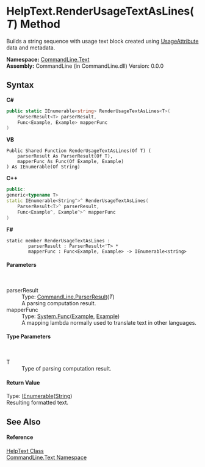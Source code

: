 # HelpText.RenderUsageTextAsLines(*T*) Method 
 

Builds a string sequence with usage text block created using <a href="T_CommandLine_Text_UsageAttribute">UsageAttribute</a> data and metadata.

**Namespace:**&nbsp;<a href="N_CommandLine_Text">CommandLine.Text</a><br />**Assembly:**&nbsp;CommandLine (in CommandLine.dll) Version: 0.0.0

## Syntax

**C#**<br />
``` C#
public static IEnumerable<string> RenderUsageTextAsLines<T>(
	ParserResult<T> parserResult,
	Func<Example, Example> mapperFunc
)

```

**VB**<br />
``` VB
Public Shared Function RenderUsageTextAsLines(Of T) ( 
	parserResult As ParserResult(Of T),
	mapperFunc As Func(Of Example, Example)
) As IEnumerable(Of String)
```

**C++**<br />
``` C++
public:
generic<typename T>
static IEnumerable<String^>^ RenderUsageTextAsLines(
	ParserResult<T>^ parserResult, 
	Func<Example^, Example^>^ mapperFunc
)
```

**F#**<br />
``` F#
static member RenderUsageTextAsLines : 
        parserResult : ParserResult<'T> * 
        mapperFunc : Func<Example, Example> -> IEnumerable<string> 

```


#### Parameters
&nbsp;<dl><dt>parserResult</dt><dd>Type: <a href="T_CommandLine_ParserResult_1">CommandLine.ParserResult</a>(*T*)<br />A parsing computation result.</dd><dt>mapperFunc</dt><dd>Type: <a href="https://docs.microsoft.com/dotnet/api/system.func-2" target="_blank">System.Func</a>(<a href="T_CommandLine_Text_Example">Example</a>, <a href="T_CommandLine_Text_Example">Example</a>)<br />A mapping lambda normally used to translate text in other languages.</dd></dl>

#### Type Parameters
&nbsp;<dl><dt>T</dt><dd>Type of parsing computation result.</dd></dl>

#### Return Value
Type: <a href="https://docs.microsoft.com/dotnet/api/system.collections.generic.ienumerable-1" target="_blank">IEnumerable</a>(<a href="https://docs.microsoft.com/dotnet/api/system.string" target="_blank">String</a>)<br />Resulting formatted text.

## See Also


#### Reference
<a href="T_CommandLine_Text_HelpText">HelpText Class</a><br /><a href="N_CommandLine_Text">CommandLine.Text Namespace</a><br />
